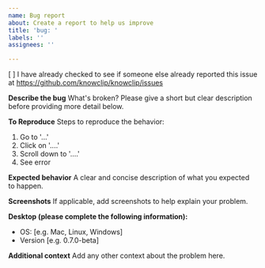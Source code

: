 ```yaml
---
name: Bug report
about: Create a report to help us improve
title: 'bug: '
labels: ''
assignees: ''

---
```


[ ] I have already checked to see if someone else already reported this issue at https://github.com/knowclip/knowclip/issues

**Describe the bug**
What's broken? Please give a short but clear description before providing more detail below.

**To Reproduce**
Steps to reproduce the behavior:
1. Go to '...'
2. Click on '....'
3. Scroll down to '....'
4. See error

**Expected behavior**
A clear and concise description of what you expected to happen.

**Screenshots**
If applicable, add screenshots to help explain your problem.

**Desktop (please complete the following information):**
 - OS: [e.g. Mac, Linux, Windows]
 - Version [e.g. 0.7.0-beta]

**Additional context**
Add any other context about the problem here.
